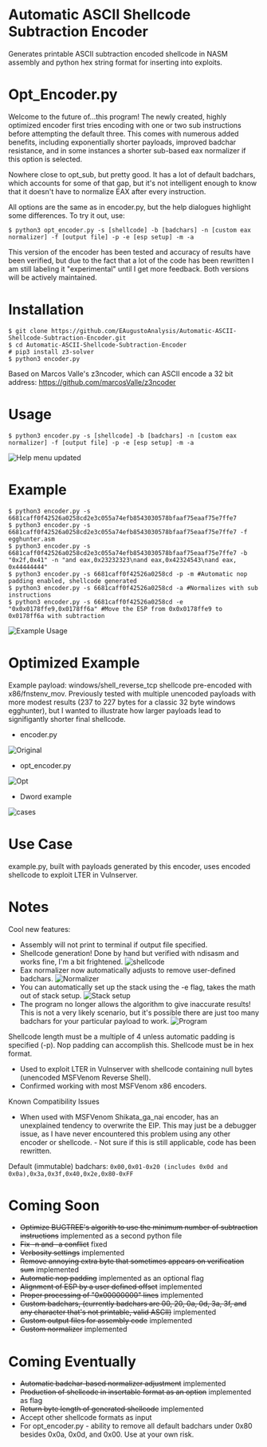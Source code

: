 
# Automatic ASCII Shellcode Subtraction Encoder
Generates printable ASCII subtraction encoded shellcode in NASM assembly and python hex string format for inserting into exploits.

# Opt_Encoder.py
Welcome to the future of...this program! The newly created, highly optimized encoder first tries encoding with one or two sub instructions before attempting the default three. This comes with numerous added benefits, including exponentially shorter payloads, improved badchar resistance, and in some instances a shorter sub-based eax normalizer if this option is selected. 

Nowhere close to opt_sub, but pretty good. It has a lot of default badchars, which accounts for some of that gap, but it's not intelligent enough to know that it doesn't have to normalize EAX after every instruction.

All options are the same as in encoder.py, but the help dialogues highlight some differences. To try it out, use:
```
$ python3 opt_encoder.py -s [shellcode] -b [badchars] -n [custom eax normalizer] -f [output file] -p -e [esp setup] -m -a
```
This version of the encoder has been tested and accuracy of results have been verified, but due to the fact that a lot of the code has been rewritten I am still labeling it "experimental" until I get more feedback. Both versions will be actively maintained.

# Installation
```
$ git clone https://github.com/EAugustoAnalysis/Automatic-ASCII-Shellcode-Subtraction-Encoder.git
$ cd Automatic-ASCII-Shellcode-Subtraction-Encoder
# pip3 install z3-solver
$ python3 encoder.py
```
Based on Marcos Valle's z3ncoder, which can ASCII encode a 32 bit address:
https://github.com/marcosValle/z3ncoder

# Usage
```
$ python3 encoder.py -s [shellcode] -b [badchars] -n [custom eax normalizer] -f [output file] -p -e [esp setup] -m -a
```
![Help menu updated](ASCII1.1.png)

# Example
```
$ python3 encoder.py -s 6681caff0f42526a0258cd2e3c055a74efb8543030578bfaaf75eaaf75e7ffe7
$ python3 encoder.py -s 6681caff0f42526a0258cd2e3c055a74efb8543030578bfaaf75eaaf75e7ffe7 -f egghunter.asm
$ python3 encoder.py -s 6681caff0f42526a0258cd2e3c055a74efb8543030578bfaaf75eaaf75e7ffe7 -b "0x2f,0x41" -n "and eax,0x23232323\nand eax,0x42324543\nand eax, 0x44444444"
$ python3 encoder.py -s 6681caff0f42526a0258cd -p -m #Automatic nop padding enabled, shellcode generated
$ python3 encoder.py -s 6681caff0f42526a0258cd -a #Normalizes with sub instructions
$ python3 encoder.py -s 6681caff0f42526a0258cd -e "0x0x0178ffe9,0x0178ff6a" #Move the ESP from 0x0x0178ffe9 to 0x0178ff6a with subtraction
```
![Example Usage](ASCII2.png)

# Optimized Example
Example payload: windows/shell_reverse_tcp shellcode pre-encoded with x86/fnstenv_mov. Previously tested with multiple unencoded payloads with more modest results (237 to 227 bytes for a classic 32 byte windows egghunter), but I wanted to illustrate how larger payloads lead to signifigantly shorter final shellcode.

- encoder.py

![Original](ASCII8.PNG)

- opt_encoder.py

![Opt](ASCII7.PNG)

- Dword example

![cases](ASCII9.PNG)

# Use Case
example.py, built with payloads generated by this encoder, uses encoded shellcode to exploit LTER in Vulnserver.

# Notes

Cool new features:
- Assembly will not print to terminal if output file specified.
- Shellcode generation! Done by hand but verified with ndisasm and works fine, I'm a bit frightened.
![shellcode](ASCII6.PNG)
- Eax normalizer now automatically adjusts to remove user-defined badchars.
![Normalizer](ASCII4.png)
- You can automatically set up the stack using the -e flag, takes the math out of stack setup.
![Stack setup](ASCII3.png)
- The program no longer allows the algorithm to give inaccurate results! This is not a very likely scenario, but it's possible there are just too many badchars for your particular payload to work.
![Program](ASCII5.png)

Shellcode length must be a multiple of 4 unless automatic padding is specified (-p). Nop padding can accomplish this. Shellcode must be in hex format.

- Used to exploit LTER in Vulnserver with shellcode containing null bytes (unencoded MSFVenom Reverse Shell).
- Confirmed working with most MSFVenom x86 encoders.

Known Compatibility Issues
- When used with MSFVenom Shikata_ga_nai encoder, has an unexplained tendency to overwrite the EIP. This may just be a debugger issue, as I have never encountered this problem using any other encoder or shellcode. - Not sure if this is still applicable, code has been rewritten.

Default (immutable) badchars: ```0x00,0x01-0x20 (includes 0x0d and 0x0a),0x3a,0x3f,0x40,0x2e,0x80-0xFF```

# Coming Soon
- ~~Optimize BUGTREE's algorith to use the minimum number of subtraction instructions~~ implemented as a second python file
- ~~Fix -n and -a conflict~~ fixed
- ~~Verbosity settings~~ implemented
- ~~Remove annoying extra byte that sometimes appears on verification sum~~ implemented
- ~~Automatic nop padding~~
implemented as an optional flag
- ~~Alignment of ESP by a user defined offset~~ implemented
- ~~Proper processing of "0x00000000" lines~~
implemented
- ~~Custom badchars, (currently badchars are 00, 20, 0a, 0d, 3a, 3f, and any character that's not printable, valid ASCII)~~
implemented
- ~~Custom output files for assembly code~~
implemented
- ~~Custom normalizer~~
implemented

# Coming Eventually
- ~~Automatic badchar-based normalizer adjustment~~ implemented
- ~~Production of shellcode in insertable format as an option~~ implemented as flag
- ~~Return byte length of generated shellcode~~ implemented
- Accept other shellcode formats as input
- For opt_encoder.py - ability to remove all default badchars under 0x80 besides 0x0a, 0x0d, and 0x00. Use at your own risk.

